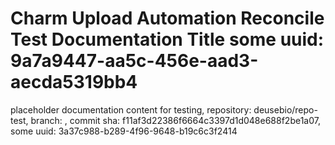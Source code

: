 # Charm Upload Automation Reconcile Test Documentation Title some uuid: 9a7a9447-aa5c-456e-aad3-aecda5319bb4
 placeholder documentation content for testing,  repository: deusebio/repo-test,  branch: ,  commit sha: f11af3d22386f6664c3397d1d048e688f2be1a07,  some uuid: 3a37c988-b289-4f96-9648-b19c6c3f2414
